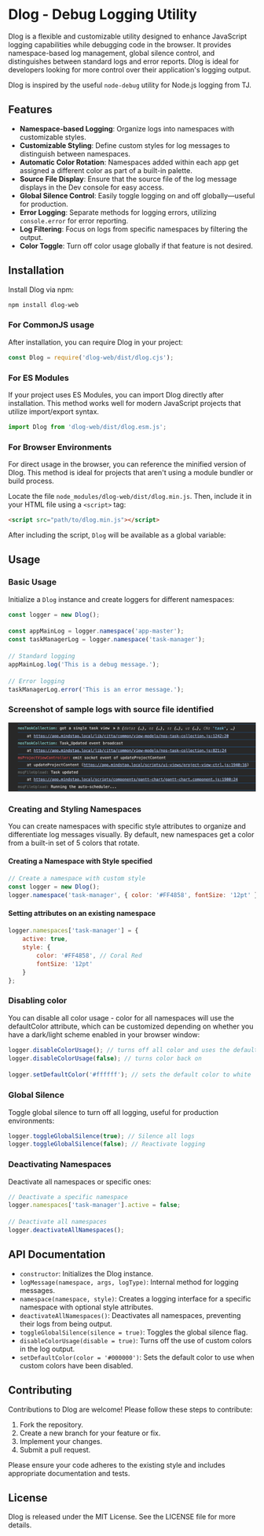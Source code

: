 # Dlog - Debug Logging Utility

Dlog is a flexible and customizable utility designed to enhance JavaScript logging capabilities while debugging code in the browser. It provides namespace-based log management, global silence control, and distinguishes between standard logs and error reports. Dlog is ideal for developers looking for more control over their application's logging output.

Dlog is inspired by the useful `node-debug` utility for Node.js logging from TJ.

## Features

- **Namespace-based Logging**: Organize logs into namespaces with customizable styles.
- **Customizable Styling**: Define custom styles for log messages to distinguish between namespaces.
- **Automatic Color Rotation**: Namespaces added within each app get assigned a different color as part of a built-in palette.
- **Source File Display**: Ensure that the source file of the log message displays in the Dev console for easy access.
- **Global Silence Control**: Easily toggle logging on and off globally—useful for production.
- **Error Logging**: Separate methods for logging errors, utilizing `console.error` for error reporting.
- **Log Filtering**: Focus on logs from specific namespaces by filtering the output.
- **Color Toggle**: Turn off color usage globally if that feature is not desired.

## Installation

Install Dlog via npm:

```bash
npm install dlog-web
```

### For CommonJS usage

After installation, you can require Dlog in your project:

```javascript
const Dlog = require('dlog-web/dist/dlog.cjs');
```

### For ES Modules

If your project uses ES Modules, you can import Dlog directly after installation. This method works well for modern JavaScript projects that utilize import/export syntax.

```javascript
import Dlog from 'dlog-web/dist/dlog.esm.js';
```

### For Browser Environments

For direct usage in the browser, you can reference the minified version of Dlog. This method is ideal for projects that aren't using a module bundler or build process.

Locate the file `node_modules/dlog-web/dist/dlog.min.js`. Then, include it in your HTML file using a `<script>` tag:

```html
<script src="path/to/dlog.min.js"></script>
```

After including the script, `Dlog` will be available as a global variable:

## Usage

### Basic Usage

Initialize a `Dlog` instance and create loggers for different namespaces:

```javascript
const logger = new Dlog();

const appMainLog = logger.namespace('app-master');
const taskManagerLog = logger.namespace('task-manager');

// Standard logging
appMainLog.log('This is a debug message.');

// Error logging
taskManagerLog.error('This is an error message.');
```

### Screenshot of sample logs with source file identified
![Sample Dlog output](/dlog-sample-output-1.png "Sample output with source file identified")

### Creating and Styling Namespaces

You can create namespaces with specific style attributes to organize and differentiate log messages visually. 
By default, new namespaces get a color from a built-in set of 5 colors that rotate.

#### Creating a Namespace with Style specified

```javascript
// Create a namespace with custom style
const logger = new Dlog();
logger.namespace('task-manager', { color: '#FF4858', fontSize: '12pt' });
```

#### Setting attributes on an existing namespace

```javascript
logger.namespaces['task-manager'] = {
    active: true,
    style: {
        color: '#FF4858', // Coral Red
        fontSize: '12pt'
    }
};
```

### Disabling color

You can disable all color usage - color for all namespaces will use the defaultColor attribute, which can be customized depending on whether you have a dark/light scheme enabled in your browser window:

```javascript
logger.disableColorUsage(); // turns off all color and uses the defaultColor
logger.disableColorUsage(false); // turns color back on

logger.setDefaultColor('#ffffff'); // sets the default color to white
```

### Global Silence

Toggle global silence to turn off all logging, useful for production environments:

```javascript
logger.toggleGlobalSilence(true); // Silence all logs
logger.toggleGlobalSilence(false); // Reactivate logging
```

### Deactivating Namespaces

Deactivate all namespaces or specific ones:

```javascript
// Deactivate a specific namespace
logger.namespaces['task-manager'].active = false;

// Deactivate all namespaces
logger.deactivateAllNamespaces();
```

## API Documentation

- `constructor`: Initializes the Dlog instance.
- `logMessage(namespace, args, logType)`: Internal method for logging messages.
- `namespace(namespace, style)`: Creates a logging interface for a specific namespace with optional style attributes.
- `deactivateAllNamespaces()`: Deactivates all namespaces, preventing their logs from being output.
- `toggleGlobalSilence(silence = true)`: Toggles the global silence flag.
- `disableColorUsage(disable = true)`: Turns off the use of custom colors in the log output.
- `setDefaultColor(color = '#000000')`: Sets the default color to use when custom colors have been disabled.

## Contributing

Contributions to Dlog are welcome! Please follow these steps to contribute:

1. Fork the repository.
2. Create a new branch for your feature or fix.
3. Implement your changes.
4. Submit a pull request.

Please ensure your code adheres to the existing style and includes appropriate documentation and tests.

## License

Dlog is released under the MIT License. See the LICENSE file for more details.
